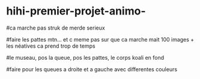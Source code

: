 # hihi-premier-projet-animo-

#ca marche pas struk de merde serieux 

#faire les pattes mtn... et c meme pas sur que ca marche mait 100 images + les néatives ca prend trop de temps

#le museau, pos la queue, pos les pattes, le corps koali en fond

#faire pour les queues a droite et a  gauche avec differentes couleurs

